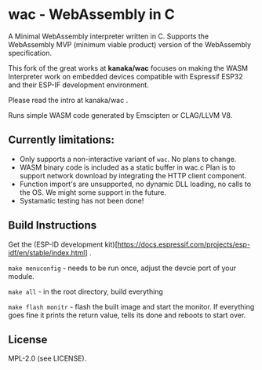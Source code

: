 # wac - WebAssembly in C

A Minimal WebAssembly interpreter written in C. Supports the
WebAssembly MVP (minimum viable product) version of the WebAssembly
specification.

This fork of the great works at **kanaka/wac** focuses on making the
WASM Interpreter work on embedded devices compatible with 
Espressif ESP32 and their ESP-IF development environment.

Please read the intro at kanaka/wac .

Runs simple WASM code generated by Emscipten or CLAG/LLVM V8.


## Currently limitations:

* Only supports a non-interactive variant of `wac`. No plans to change.
* WASM binary code is included as a static buffer in wac.c 
  Plan is to support network download by integrating the HTTP client component.
* Function import's are unsupported, no dynamic DLL loading, no calls to the OS.
  We might some support in the future.
* Systamatic testing has not been done!


## Build Instructions

Get the (ESP-ID development kit)[https://docs.espressif.com/projects/esp-idf/en/stable/index.html] .

```make menuconfig``` - needs to be run once, adjust the devcie port of your module.

```make all```  - in the root directory, build everything

```make flash monitr```  - flash the built image and start the monitor.  If everything goes fine it prints the return value, tells its done and reboots to start over.

## License

MPL-2.0 (see LICENSE).
